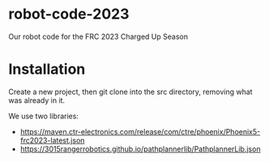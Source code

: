 # robot-code-2023
Our robot code for the FRC 2023 Charged Up Season

# Installation
Create a new project, then git clone into the src directory, removing what was already in it.

We use two libraries:
-  https://maven.ctr-electronics.com/release/com/ctre/phoenix/Phoenix5-frc2023-latest.json
- https://3015rangerrobotics.github.io/pathplannerlib/PathplannerLib.json
